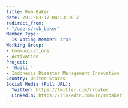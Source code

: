 ```yaml
---
title: Rob Baker
date: 2011-03-17 04:53:00 Z
redirect_from:
- "/users/rob_baker"
Member Type:
  Is Voting Member: true
Working Group:
- Communications
- Activation
Project:
- 'Haiti '
- Indonesia Disaster Management Innovation
Country: United States
Social Media (Full URL):
  Twitter: https://twitter.com/rrbaker
  LinkedIn: https://linkedin.com/in/rrbaker
---
```


